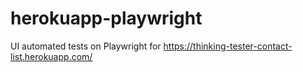 # herokuapp-playwright
UI automated tests on Playwright for https://thinking-tester-contact-list.herokuapp.com/
